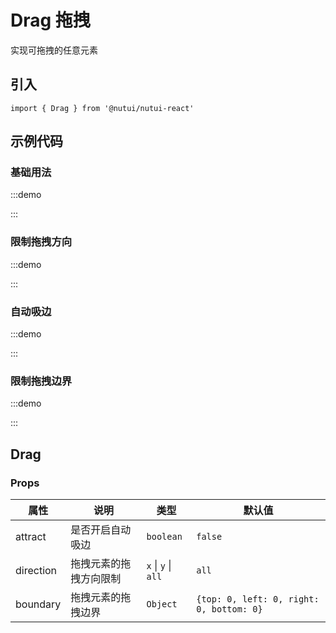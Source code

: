 # Drag 拖拽


实现可拖拽的任意元素

## 引入

```tsx
import { Drag } from '@nutui/nutui-react'
```

## 示例代码

### 基础用法

:::demo

<CodeBlock src='h5/demo1.tsx'></CodeBlock>

:::

### 限制拖拽方向

:::demo

<CodeBlock src='h5/demo2.tsx'></CodeBlock>

:::

### 自动吸边

:::demo

<CodeBlock src='h5/demo3.tsx'></CodeBlock>

:::

### 限制拖拽边界

:::demo

<CodeBlock src='h5/demo4.tsx'></CodeBlock>

:::

## Drag

### Props

| 属性 | 说明 | 类型 | 默认值 |
| --- | --- | --- | --- |
| attract | 是否开启自动吸边 | `boolean` | `false` |
| direction | 拖拽元素的拖拽方向限制 | `x` \| `y` \| `all` | `all` |
| boundary | 拖拽元素的拖拽边界 | `Object` | `{top: 0, left: 0, right: 0, bottom: 0}` |